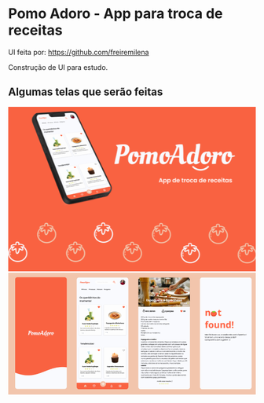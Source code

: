 # Pomo Adoro - App para troca de receitas
UI feita por: https://github.com/freiremilena


Construção de UI para estudo.

## Algumas telas que serão feitas
![UI](assets/images/capa.png)
![UI](assets/images/telas.png)
